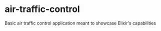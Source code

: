 # air-traffic-control
Basic air traffic control application meant to showcase Elixir's capabilities
